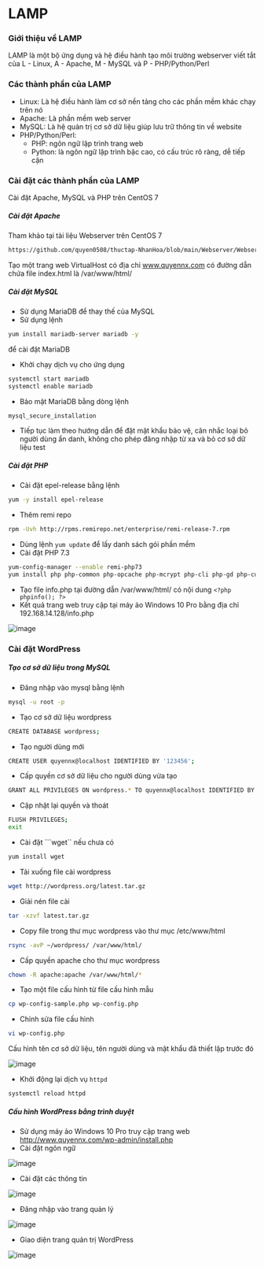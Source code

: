 # LAMP
### Giới thiệu về LAMP
LAMP là một bộ ứng dụng và hệ điều hành tạo môi trường webserver viết tắt của L - Linux, A - Apache, M - MySQL và P - PHP/Python/Perl

### Các thành phần của LAMP
- Linux: Là hệ điều hành làm cơ sở nền tảng cho các phần mềm khác chạy trên nó
- Apache: Là phần mềm web server
- MySQL: Là hệ quản trị cơ sở dữ liệu giúp lưu trữ thông tin về website
- PHP/Python/Perl:
    - PHP: ngôn ngữ lập trình trang web
    - Python: là ngôn ngữ lập trình bậc cao, có cấu trúc rõ ràng, dễ tiếp cận

### Cài đặt các thành phần của LAMP
Cài đặt Apache, MySQL và PHP trên CentOS 7
##### Cài đặt Apache
Tham khảo tại tài liệu Webserver trên CentOS 7
```sh
https://github.com/quyen0508/thuctap-NhanHoa/blob/main/Webserver/Webserver%20tr%C3%AAn%20CentOS%207.md
```
Tạo một trang web VirtualHost có địa chỉ www.quyennx.com có đường dẫn chứa file index.html là /var/www/html/
##### Cài đặt MySQL
- Sử dụng MariaDB để thay thế của MySQL
- Sử dụng lệnh
```sh
yum install mariadb-server mariadb -y
```
để cài đặt MariaDB
- Khởi chạy dịch vụ cho ứng dụng
```sh
systemctl start mariadb
systemctl enable mariadb
```
- Bảo mật MariaDB bằng dòng lệnh
```sh
mysql_secure_installation
```
- Tiếp tục làm theo hướng dẫn để đặt mật khẩu bảo vệ, cân nhắc loại bỏ người dùng ẩn danh, không cho phép đăng nhập từ xa và bỏ cơ sở dữ liệu test

##### Cài đặt PHP
- Cài đặt epel-release bằng lệnh
```sh
yum -y install epel-release
```
- Thêm remi repo
```sh
rpm -Uvh http://rpms.remirepo.net/enterprise/remi-release-7.rpm
```
- Dùng lệnh ```yum update``` để lấy danh sách gói phần mềm
- Cài đặt PHP 7.3
```sh
yum-config-manager --enable remi-php73
yum install php php-common php-opcache php-mcrypt php-cli php-gd php-curl php-mysqlnd php-mysql php-xml php-soap php-xmlrpc php-mbstring php-json
```
- Tạo file info.php tại đường dẫn /var/www/html/ có nội dung
```<?php phpinfo(); ?>```
- Kết quả trang web truy cập tại máy ảo Windows 10 Pro bằng địa chỉ 192.168.14.128/info.php

![image](./image/LAMP%201.png)

### Cài đặt WordPress
##### Tạo cơ sở dữ liệu trong MySQL
- Đăng nhập vào mysql bằng lệnh
```sh
mysql -u root -p
```
- Tạo cơ sở dữ liệu wordpress
```sh
CREATE DATABASE wordpress;
```
- Tạo người dùng mới
```sh
CREATE USER quyennx@localhost IDENTIFIED BY '123456';
```
- Cấp quyền cơ sở dữ liệu cho người dùng vừa tạo
```sh
GRANT ALL PRIVILEGES ON wordpress.* TO quyennx@localhost IDENTIFIED BY '123456';
```
- Cập nhật lại quyền và thoát
```sh
FLUSH PRIVILEGES;
exit
```
- Cài đặt ```wget`` nếu chưa có
```sh
yum install wget
```
- Tải xuống file cài wordpress
```sh
wget http://wordpress.org/latest.tar.gz
```
- Giải nén file cài
```sh
tar -xzvf latest.tar.gz
```
- Copy file trong thư mục wordpress vào thư mục /etc/www/html
```sh
rsync -avP ~/wordpress/ /var/www/html/
```
- Cấp quyền apache cho thư mục wordpress
```sh
chown -R apache:apache /var/www/html/*
```
- Tạo một file cấu hình từ file cấu hình mẫu
```sh
cp wp-config-sample.php wp-config.php
```
- Chỉnh sửa file cấu hình
```sh
vi wp-config.php
```
Cấu hình tên cơ sở dữ liệu, tên người dùng và mật khẩu đã thiết lập trước đó

![image](./image/LAMP%202.png)
- Khởi động lại dịch vụ ```httpd```
```sh
systemctl reload httpd
```

##### Cấu hình WordPress bằng trình duyệt
- Sử dụng máy ảo Windows 10 Pro truy cập trang web http://www.quyennx.com/wp-admin/install.php
- Cài đặt ngôn ngữ

![image](./image/LAMP%203.png)
- Cài đặt các thông tin

![image](./image/LAMP%204.png)
- Đăng nhập vào trang quản lý

![image](./image/LAMP%205.png)
- Giao diện trang quản trị WordPress

![image](./image/LAMP%206.png)